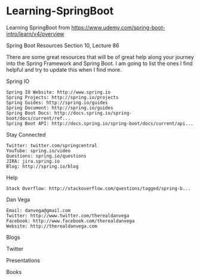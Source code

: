# Learning-SpringBoot
Learning SpringBoot from https://www.udemy.com/spring-boot-intro/learn/v4/overview 

Spring Boot Resources
Section 10, Lecture 86

There are some great resources that will be of great help along your journey into the Spring Framework and Spring Boot. I am going to list the ones I find helpful and try to update this when I find more.


Spring IO

    Spring IO Website: http://www.spring.io
    Spring Projects: http://spring.io/projects
    Spring Guides: http://spring.io/guides
    Spring Document: http://spring.io/guides
    Spring Boot Docs: http://docs.spring.io/spring-boot/docs/current/ref...
    Spring Boot API: http://docs.spring.io/spring-boot/docs/current/api...

Stay Connected

    Twitter: twitter.com/springcentral
    YouTube: spring.io/video
    Questions: spring.io/questions
    JIRA: jira.spring.io
    Blog: http://spring.io/blog

Help

    Stack Overflow: http://stackoverflow.com/questions/tagged/spring-b...

Dan Vega

    Email: danvega@gmail.com
    Twitter: http://www.twitter.com/therealdanvega
    Facebook: http://www.facebook.com/therealdanvega
    Website: http://therealdanvega.com


Blogs

Twitter

Presentations

Books
